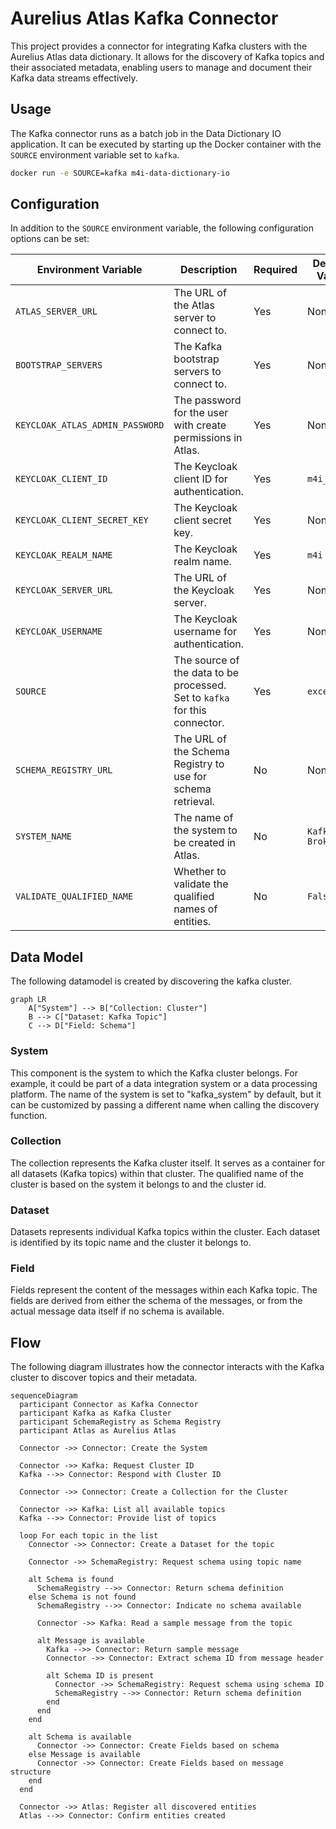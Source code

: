 # Aurelius Atlas Kafka Connector

This project provides a connector for integrating Kafka clusters with the Aurelius Atlas data dictionary. It allows for
the discovery of Kafka topics and their associated metadata, enabling users to manage and document their Kafka data streams
effectively.

## Usage

The Kafka connector runs as a batch job in the Data Dictionary IO application. It can be executed by starting up the Docker container
with the `SOURCE` environment variable set to `kafka`.

```bash
docker run -e SOURCE=kafka m4i-data-dictionary-io
```

## Configuration

In addition to the `SOURCE` environment variable, the following configuration options can be set:

| Environment Variable            | Description                                                                | Required | Default Value   |
|---------------------------------|----------------------------------------------------------------------------|----------|-----------------|
| `ATLAS_SERVER_URL`              | The URL of the Atlas server to connect to.                                 | Yes      | None            |
| `BOOTSTRAP_SERVERS`             | The Kafka bootstrap servers to connect to.                                 | Yes      | None            |
| `KEYCLOAK_ATLAS_ADMIN_PASSWORD` | The password for the user with create permissions in Atlas.                | Yes      | None            |
| `KEYCLOAK_CLIENT_ID`            | The Keycloak client ID for authentication.                                 | Yes      | `m4i_atlas`     |
| `KEYCLOAK_CLIENT_SECRET_KEY`    | The Keycloak client secret key.                                            | Yes      | None            |
| `KEYCLOAK_REALM_NAME`           | The Keycloak realm name.                                                   | Yes      | `m4i`           |
| `KEYCLOAK_SERVER_URL`           | The URL of the Keycloak server.                                            | Yes      | None            |
| `KEYCLOAK_USERNAME`             | The Keycloak username for authentication.                                  | Yes      | None            |
| `SOURCE`                        | The source of the data to be processed. Set to `kafka` for this connector. | Yes      | `excel`         |
| `SCHEMA_REGISTRY_URL`           | The URL of the Schema Registry to use for schema retrieval.                | No       | None            |
| `SYSTEM_NAME`                   | The name of the system to be created in Atlas.                             | No       | `Kafka Broker`  |
| `VALIDATE_QUALIFIED_NAME`       | Whether to validate the qualified names of entities.                       | No       | `False`         |

## Data Model

The following datamodel is created by discovering the kafka cluster.

```mermaid
graph LR
    A["System"] --> B["Collection: Cluster"]
    B --> C["Dataset: Kafka Topic"]
    C --> D["Field: Schema"]
```

### System
  
This component is the system to which the Kafka cluster belongs. For example, it could be part of a data integration system
or a data processing platform. The name of the system is set to "kafka_system" by default, but it can be customized by
passing a different name when calling the discovery function.

### Collection

The collection represents the Kafka cluster itself. It serves as a container for all datasets (Kafka topics) within that
cluster. The qualified name of the cluster is based on the system it belongs to and the cluster id.

### Dataset

Datasets represents individual Kafka topics within the cluster. Each dataset is identified by its topic name and the cluster
it belongs to.

### Field

Fields represent the content of the messages within each Kafka topic. The fields are derived from either the schema of
the messages, or from the actual message data itself if no schema is available.

## Flow

The following diagram illustrates how the connector interacts with the Kafka cluster to discover topics and their metadata.

```mermaid
sequenceDiagram
  participant Connector as Kafka Connector
  participant Kafka as Kafka Cluster
  participant SchemaRegistry as Schema Registry
  participant Atlas as Aurelius Atlas

  Connector ->> Connector: Create the System

  Connector ->> Kafka: Request Cluster ID
  Kafka -->> Connector: Respond with Cluster ID

  Connector ->> Connector: Create a Collection for the Cluster

  Connector ->> Kafka: List all available topics
  Kafka -->> Connector: Provide list of topics

  loop For each topic in the list
    Connector ->> Connector: Create a Dataset for the topic

    Connector ->> SchemaRegistry: Request schema using topic name

    alt Schema is found
      SchemaRegistry -->> Connector: Return schema definition
    else Schema is not found
      SchemaRegistry -->> Connector: Indicate no schema available

      Connector ->> Kafka: Read a sample message from the topic

      alt Message is available
        Kafka -->> Connector: Return sample message
        Connector ->> Connector: Extract schema ID from message header

        alt Schema ID is present
          Connector ->> SchemaRegistry: Request schema using schema ID
          SchemaRegistry -->> Connector: Return schema definition
        end
      end
    end

    alt Schema is available
      Connector ->> Connector: Create Fields based on schema
    else Message is available
      Connector ->> Connector: Create Fields based on message structure
    end
  end

  Connector ->> Atlas: Register all discovered entities
  Atlas -->> Connector: Confirm entities created
```
